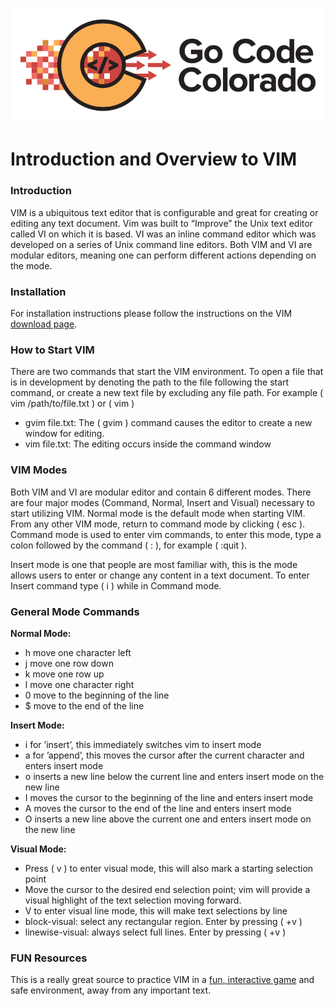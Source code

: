 ![gcc_logo_2020](https://github.com/GoCodeColorado/GoCodeColorado-kbase-public/blob/master/Images/GC20_Logo_Condensed_transp%20-%20Copy.png)

# Introduction and Overview to VIM

### Introduction
VIM is a ubiquitous text editor that is configurable and great for creating or editing any text document. Vim was built to “Improve” the Unix text editor called VI on which it is based. VI was an inline command editor which was developed on a series of Unix command line editors. Both VIM and VI are modular editors, meaning one can perform different actions depending on the mode.

### Installation

For installation instructions please follow the instructions on the VIM [download page](https://www.vim.org/download.php).

### How to Start VIM
There are two commands that start the VIM environment. To open a file that is in development by denoting the path to the file following the start command, or create a new text file by excluding any file path.  For example ( vim /path/to/file.txt  ) or ( vim )

- gvim file.txt: The ( gvim ) command causes the editor to create a new window for editing.
- vim file.txt: The editing occurs inside the command window

### VIM Modes

Both VIM and VI are modular editor and contain 6 different modes. There are four major modes (Command, Normal, Insert and Visual) necessary to start utilizing VIM. Normal mode is the default mode when starting VIM. From any other VIM mode, return to command mode by clicking ( esc ). Command mode is used to enter vim commands, to enter this mode, type a colon followed by the command ( :<command> ), for example ( :quit ).  

Insert mode is one that people are most familiar with, this is the mode allows users to enter or change any content in a text document. To enter Insert command type ( i ) while in Command mode.

### General Mode Commands

**Normal Mode:**

- h move one character left
- j move one row down
- k move one row up
- l move one character right
- 0 move to the beginning of the line
- $ move to the end of the line

**Insert Mode:**

- i for ’insert’, this immediately switches vim to insert mode
- a for ’append’, this moves the cursor after the current character and enters insert mode
- o inserts a new line below the current line and enters insert mode on the new line
- I moves the cursor to the beginning of the line and enters insert mode
- A moves the cursor to the end of the line and enters insert mode
- O inserts a new line above the current one and enters insert mode on the new line

**Visual Mode:**

- Press ( v ) to enter visual mode, this will also mark a starting selection point
- Move the cursor to the desired end selection point; vim will provide a visual highlight of the text selection moving forward.
- V to enter visual line mode, this will make text selections by line
- block-visual: select any rectangular region. Enter by pressing ( <ctrl>+v )
- linewise-visual: always select full lines. Enter by pressing ( <shift>+v )


### FUN Resources

This is a really great source to practice VIM in a [fun, interactive game](https://vim-adventures.com/) and safe environment, away from any important text.
